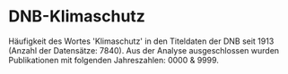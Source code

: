 # DNB-Klimaschutz
Häufigkeit des Wortes 'Klimaschutz' in den Titeldaten der DNB seit 1913 (Anzahl der Datensätze: 7840).
Aus der Analyse ausgeschlossen wurden Publikationen mit folgenden Jahreszahlen: 0000 & 9999.
